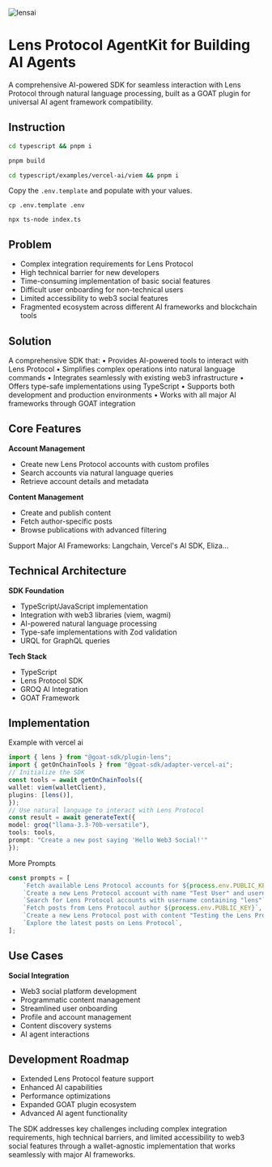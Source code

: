 
![lensai](https://github.com/user-attachments/assets/c2b12d4a-686b-4889-be84-006c6da95bac)

# Lens Protocol AgentKit for Building AI Agents

A comprehensive AI-powered SDK for seamless interaction with Lens Protocol through natural language processing, built as a GOAT plugin for universal AI agent framework compatibility.

## Instruction

```sh
cd typescript && pnpm i
```

```sh
pnpm build
```

```sh
cd typescript/examples/vercel-ai/viem && pnpm i
```

Copy the `.env.template` and populate with your values.

```
cp .env.template .env
```

```
npx ts-node index.ts
```

## Problem
* Complex integration requirements for Lens Protocol
* High technical barrier for new developers
* Time-consuming implementation of basic social features
* Difficult user onboarding for non-technical users
* Limited accessibility to web3 social features
* Fragmented ecosystem across different AI frameworks and blockchain tools

## Solution
A comprehensive SDK that:
  • Provides AI-powered tools to interact with Lens Protocol
  • Simplifies complex operations into natural language commands
  • Integrates seamlessly with existing web3 infrastructure
  • Offers type-safe implementations using TypeScript
  • Supports both development and production environments
  • Works with all major AI frameworks through GOAT integration

## Core Features

**Account Management**
- Create new Lens Protocol accounts with custom profiles
- Search accounts via natural language queries
- Retrieve account details and metadata

**Content Management**
- Create and publish content 
- Fetch author-specific posts
- Browse publications with advanced filtering

Support Major AI Frameworks: Langchain, Vercel's Al SDK, Eliza...

## Technical Architecture

**SDK Foundation**
- TypeScript/JavaScript implementation
- Integration with web3 libraries (viem, wagmi)
- AI-powered natural language processing
- Type-safe implementations with Zod validation
- URQL for GraphQL queries

**Tech Stack**
- TypeScript
- Lens Protocol SDK
- GROQ AI Integration
- GOAT Framework

## Implementation

Example with vercel ai

```ts
import { lens } from "@goat-sdk/plugin-lens";
import { getOnChainTools } from "@goat-sdk/adapter-vercel-ai";
// Initialize the SDK
const tools = await getOnChainTools({
wallet: viem(walletClient),
plugins: [lens()],
});
// Use natural language to interact with Lens Protocol
const result = await generateText({
model: groq("llama-3.3-70b-versatile"),
tools: tools,
prompt: "Create a new post saying 'Hello Web3 Social!'"
});
```

More Prompts

```ts
const prompts = [
    `Fetch available Lens Protocol accounts for ${process.env.PUBLIC_KEY}`,
    `Create a new Lens Protocol account with name "Test User" and username "testuser${Date.now()}"`,
    `Search for Lens Protocol accounts with username containing "lens"`,
    `Fetch posts from Lens Protocol author ${process.env.PUBLIC_KEY}`,
    `Create a new Lens Protocol post with content "Testing the Lens Protocol API integration"`,
    `Explore the latest posts on Lens Protocol`,
];
```

## Use Cases

**Social Integration**
- Web3 social platform development
- Programmatic content management
- Streamlined user onboarding
- Profile and account management
- Content discovery systems
- AI agent interactions

## Development Roadmap

- Extended Lens Protocol feature support
- Enhanced AI capabilities
- Performance optimizations
- Expanded GOAT plugin ecosystem
- Advanced AI agent functionality

The SDK addresses key challenges including complex integration requirements, high technical barriers, and limited accessibility to web3 social features through a wallet-agnostic implementation that works seamlessly with major AI frameworks.
